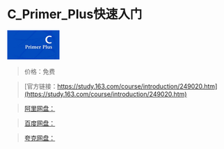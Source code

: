 # C_Primer_Plus快速入门

![img](../../../assets/study163/free/6597306161657117558.png)

> 价格：免费

> [官方链接：https://study.163.com/course/introduction/249020.htm](https://study.163.com/course/introduction/249020.htm)

> [阿里网盘：]()

> [百度网盘：]()

> [夸克网盘：]()
